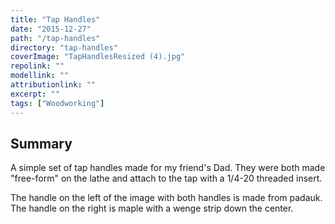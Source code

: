```yaml
---
title: "Tap Handles"
date: "2015-12-27"
path: "/tap-handles"
directory: "tap-handles"
coverImage: "TapHandlesResized (4).jpg"
repolink: ""
modellink: ""
attributionlink: ""
excerpt: ""
tags: ["Woodworking"]
---
```


## Summary

A simple set of tap handles made for my friend's Dad. They were both made "free-form" on the lathe and attach to the tap with a 1/4-20 threaded insert.

The handle on the left of the image with both handles is made from padauk. The handle on the right is maple with a wenge strip down the center.